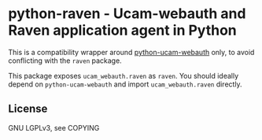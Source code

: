 # python-raven - Ucam-webauth and Raven application agent in Python

This is a compatibility wrapper around
[python-ucam-webauth](https://github.com/danielrichman/python-ucam-webauth)
only, to avoid conflicting with the `raven` package.

This package exposes `ucam_webauth.raven` as `raven`. You should ideally depend
on `python-ucam-webauth` and import `ucam_webauth.raven` directly.

## License

GNU LGPLv3, see COPYING
